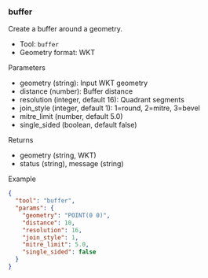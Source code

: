 ### buffer

Create a buffer around a geometry.

- Tool: `buffer`
- Geometry format: WKT

Parameters

- geometry (string): Input WKT geometry
- distance (number): Buffer distance
- resolution (integer, default 16): Quadrant segments
- join_style (integer, default 1): 1=round, 2=mitre, 3=bevel
- mitre_limit (number, default 5.0)
- single_sided (boolean, default false)

Returns

- geometry (string, WKT)
- status (string), message (string)

Example

```json
{
  "tool": "buffer",
  "params": {
    "geometry": "POINT(0 0)",
    "distance": 10,
    "resolution": 16,
    "join_style": 1,
    "mitre_limit": 5.0,
    "single_sided": false
  }
}
```

